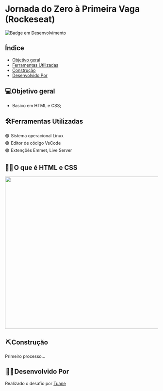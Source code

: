 
# Jornada do Zero à Primeira Vaga (Rockeseat)

![Badge em Desenvolvimento](http://img.shields.io/static/v1?label=STATUS&message=EM%20DESENVOLVIMENTO&color=GREEN&style=for-the-badge)



<h2>Índice</h2>

* [Objetivo geral](#descrição-do-projeto)
* [Ferramentas Utilizadas](#ferramentas-utilizadas)
* [Construção](#cosntrucao)
* [Desenvolvido Por](#desenvolvido-por)


<h2>💻Objetivo geral </h2>

<p>

* Basico em HTML e CSS;

</p>

<h2>🛠️Ferramentas Utilizadas</h2>

<p>

🟢  Sistema operacional Linux <br>
🟢  Editor de código VsCode<br>
🟢  Extençõés Emmet, Live Server
</p>


<h2>👩‍🎓 O que é HTML e  CSS</h2>


<img src="https://user-images.githubusercontent.com/54903202/226219217-c100a521-1f90-429c-8bca-771155c57d89.png " width="600" height="500">
<p>



</p>



<h2> ⛏️ Construção</h2>


<p>
Primeiro processo...
</p>

<h2> 👩‍💻 Desenvolvido Por</h2>


Realizado o desafio por [Tuane](https://www.linkedin.com/in/tuane-mendes/)
